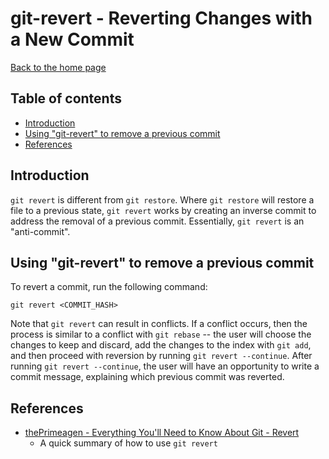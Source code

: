 # git-revert - Reverting Changes with a New Commit

[Back to the home page](../README.md)

## Table of contents

- [Introduction](#introduction)
- [Using "git-revert" to remove a previous commit](#using-git-revert-to-remove-a-previous-commit)
- [References](#references)

## Introduction

`git revert` is different from `git restore`. Where `git restore` will restore a file to a previous state, `git revert` works by creating an inverse commit to address the removal of a previous commit. Essentially, `git revert` is an "anti-commit".

## Using "git-revert" to remove a previous commit

To revert a commit, run the following command:

```
git revert <COMMIT_HASH>
```

Note that `git revert` can result in conflicts. If a conflict occurs, then the process is similar to a conflict with `git rebase` -- the user will choose the changes to keep and discard, add the changes to the index with `git add`, and then proceed with reversion by running `git revert --continue`. After running `git revert --continue`, the user will have an opportunity to write a commit message, explaining which previous commit was reverted.

## References

- [thePrimeagen - Everything You'll Need to Know About Git - Revert](https://theprimeagen.github.io/fem-git/lessons/git-gud/revert)
    - A quick summary of how to use `git revert`
